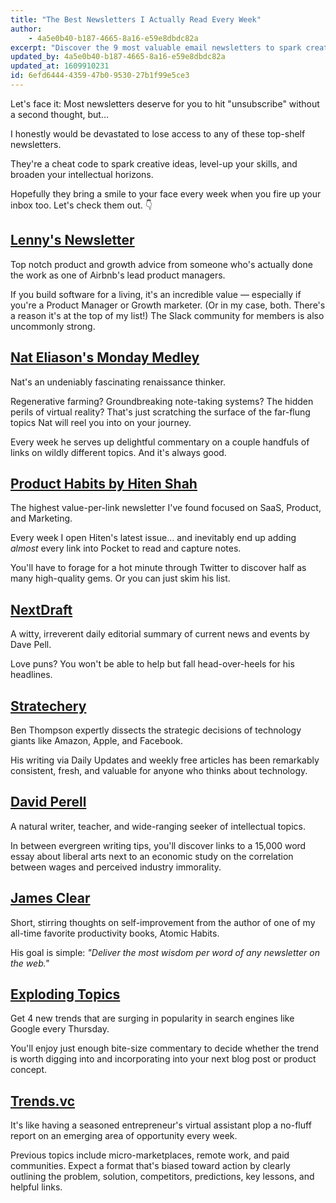 ```yaml
---
title: "The Best Newsletters I Actually Read Every Week"
author:
    - 4a5e0b40-b187-4665-8a16-e59e8dbdc82a
excerpt: "Discover the 9 most valuable email newsletters to spark creative ideas and level-up your skills in 2021."
updated_by: 4a5e0b40-b187-4665-8a16-e59e8dbdc82a
updated_at: 1609910231
id: 6efd6444-4359-47b0-9530-27b1f99e5ce3
---
```


Let's face it: Most newsletters deserve for you to hit "unsubscribe" without a second thought, but...

I honestly would be devastated to lose access to any of these top-shelf newsletters.

They're a cheat code to spark creative ideas, level-up your skills, and broaden your intellectual horizons.

Hopefully they bring a smile to your face every week when you fire up your inbox too. Let's check them out. 👇

## [Lenny's Newsletter](https://vrlps.co/gdg58HG/cp)

Top notch product and growth advice from someone who's actually done the work as one of Airbnb's lead product managers.

If you build software for a living, it's an incredible value — especially if you're a Product Manager or Growth marketer. (Or in my case, both. There's a reason it's at the top of my list!) The Slack community for members is also uncommonly strong.

## [Nat Eliason's Monday Medley](https://www.nateliason.com/join)

Nat's an undeniably fascinating renaissance thinker.

Regenerative farming? Groundbreaking note-taking systems? The hidden perils of virtual reality? That's just scratching the surface of the far-flung topics Nat will reel you into on your journey.

Every week he serves up delightful commentary on a couple handfuls of links on wildly different topics. And it's always good.

## [Product Habits by Hiten Shah](https://producthabits.com/)

The highest value-per-link newsletter I've found focused on SaaS, Product, and Marketing.

Every week I open Hiten's latest issue... and inevitably end up adding _almost_ every link into Pocket to read and capture notes.

You'll have to forage for a hot minute through Twitter to discover half as many high-quality gems. Or you can just skim his list.

## [NextDraft](https://nextdraft.com/)

A witty, irreverent daily editorial summary of current news and events by Dave Pell.

Love puns? You won't be able to help but fall head-over-heels for his headlines.

## [Stratechery](https://stratechery.com/)

Ben Thompson expertly dissects the strategic decisions of technology giants like Amazon, Apple, and Facebook.

His writing via Daily Updates and weekly free articles has been remarkably consistent, fresh, and valuable for anyone who thinks about technology.

## [David Perell](https://perell.com/newsletter/)

A natural writer, teacher, and wide-ranging seeker of intellectual topics.

In between evergreen writing tips, you'll discover links to a 15,000 word essay about liberal arts next to an economic study on the correlation between wages and perceived industry immorality.

## [James Clear](https://jamesclear.com/newsletter)

Short, stirring thoughts on self-improvement from the author of one of my all-time favorite productivity books, Atomic Habits.

His goal is simple: _"Deliver the most wisdom per word of any newsletter on the web."_

## [Exploding Topics](https://explodingtopics.com/)

Get 4 new trends that are surging in popularity in search engines like Google every Thursday.

You'll enjoy just enough bite-size commentary to decide whether the trend is worth digging into and incorporating into your next blog post or product concept.

## [Trends.vc](https://join.trends.vc/)

It's like having a seasoned entrepreneur's virtual assistant plop a no-fluff report on an emerging area of opportunity every week.

Previous topics include micro-marketplaces, remote work, and paid communities. Expect a format that's biased toward action by clearly outlining the problem, solution, competitors, predictions, key lessons, and helpful links.
